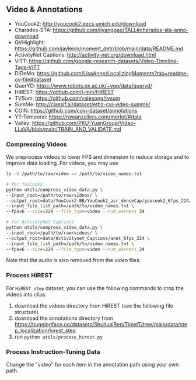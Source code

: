 

## Video & Annotations
- YouCook2: http://youcook2.eecs.umich.edu/download
- Charades-STA: https://github.com/jiyanggao/TALL#charades-sta-anno-download
- QVHighlight: https://github.com/jayleicn/moment_detr/blob/main/data/README.md
- ActivityNet Captions: http://activity-net.org/download.html
- ViTT: https://github.com/google-research-datasets/Video-Timeline-Tags-ViTT
- DiDeMo: https://github.com/LisaAnne/LocalizingMoments?tab=readme-ov-file#dataset
- QuerYD: https://www.robots.ox.ac.uk/~vgg/data/queryd/
- HiREST: https://github.com/j-min/HiREST
- TVSum: https://github.com/yalesong/tvsum
- SumMe: http://classif.ai/dataset/ethz-cvl-video-summe/
- COIN: https://github.com/coin-dataset/annotations
- YT-Temporal: https://rowanzellers.com/merlot/#data
- Valley: https://github.com/PKU-YuanGroup/Video-LLaVA/blob/main/TRAIN_AND_VALIDATE.md

### Compressing Videos
We preprocess videos to lower FPS and dimension to reduce storage and to improve data loading. For videos, you may use
```bash
ls -U /path/to/raw/video >> /path/to/video_names.txt

# for YouCook2
python utils/compress_video_data.py \
--input_root=/path/to/raw/videos/ \
--output_root=data/YouCook2-BB/YouCook2_asr_denseCap/youcook2_6fps_224/ \
--input_file_list_path=/path/to/video_names.txt \
--fps=6 --size=224 --file_type=video --num_workers 24

# for ActivityNet Captions
python utils/compress_video_data.py \
--input_root=/path/to/raw/videos/ \
--output_root=data/Activitynet_Captions/anet_6fps_224 \
--input_file_list_path=/path/to/video_names.txt \
--fps=6 --size=224 --file_type=video --num_workers 24
```

Note that the audio is also removed from the video files.

### Process HiREST
For `HiREST_step` dataset, you can use the following commands to crop the videos into clips:
1. download the videos directory from HiREST (see the following file structure)
2. download the annotations directory from https://huggingface.co/datasets/ShuhuaiRen/TimeIT/tree/main/data/step_localization/hirest_step
3. run `python utils/process_hirest.py`


### Process Instruction-Tuning Data

Change the "video" for each item in the annotation path using your own path.